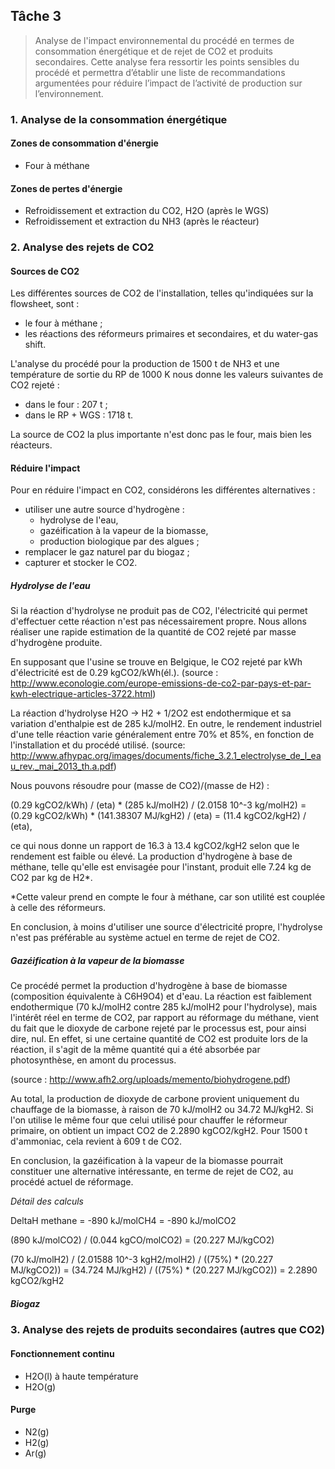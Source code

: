Tâche 3
-------

> Analyse de l'impact environnemental du procédé en termes de consommation énergétique et de rejet de CO2 et produits secondaires. Cette analyse fera ressortir les points sensibles du procédé et permettra d’établir une liste de recommandations argumentées pour réduire l’impact de l’activité de production sur l’environnement.

### 1. Analyse de la consommation énergétique

#### Zones de consommation d'énergie

- Four à méthane

#### Zones de pertes d'énergie

- Refroidissement et extraction du CO2, H2O (après le WGS)
- Refroidissement et extraction du NH3 (après le réacteur)


### 2. Analyse des rejets de CO2

#### Sources de CO2

Les différentes sources de CO2 de l'installation, telles qu'indiquées sur la flowsheet, sont :

- le four à méthane ;
- les réactions des réformeurs primaires et secondaires, et du water-gas shift.

L'analyse du procédé pour la production de 1500 t de NH3 et une température de sortie du RP de 1000 K nous donne les valeurs suivantes de CO2 rejeté :

- dans le four : 207 t ;
- dans le RP + WGS : 1718 t.

La source de CO2 la plus importante n'est donc pas le four, mais bien les réacteurs.

#### Réduire l'impact

Pour en réduire l'impact en CO2, considérons les différentes alternatives :

- utiliser une autre source d'hydrogène :
  - hydrolyse de l'eau,
  - gazéification à la vapeur de la biomasse,
  - production biologique par des algues ;
- remplacer le gaz naturel par du biogaz ;
- capturer et stocker le CO2.

##### Hydrolyse de l'eau

Si la réaction d'hydrolyse ne produit pas de CO2, l'électricité qui permet d'effectuer cette réaction n'est pas nécessairement propre. Nous allons réaliser une rapide estimation de la quantité de CO2 rejeté par masse d'hydrogène produite.

En supposant que l'usine se trouve en Belgique, le CO2 rejeté par kWh d'électricité est de 0.29 kgCO2/kWh(él.). (source : http://www.econologie.com/europe-emissions-de-co2-par-pays-et-par-kwh-electrique-articles-3722.html)

La réaction d'hydrolyse H2O -> H2 + 1/2O2 est endothermique et sa variation d'enthalpie est de 285 kJ/molH2. En outre, le rendement industriel d'une telle réaction varie généralement entre 70% et 85%, en fonction de l'installation et du procédé utilisé. (source: http://www.afhypac.org/images/documents/fiche_3.2.1_electrolyse_de_l_eau_rev._mai_2013_th.a.pdf)

Nous pouvons résoudre pour (masse de CO2)/(masse de H2) :

(0.29 kgCO2/kWh) / (eta) * (285 kJ/molH2) / (2.0158 10^-3 kg/molH2)
 = (0.29 kgCO2/kWh) * (141.38307 MJ/kgH2) / (eta)
 = (11.4 kgCO2/kgH2) / (eta),

ce qui nous donne un rapport de 16.3 à 13.4 kgCO2/kgH2 selon que le rendement est faible ou élevé. La production d'hydrogène à base de méthane, telle qu'elle est envisagée pour l'instant, produit elle 7.24 kg de CO2 par kg de H2*.

*Cette valeur prend en compte le four à méthane, car son utilité est couplée à celle des réformeurs.

En conclusion, à moins d'utiliser une source d'électricité propre, l'hydrolyse n'est pas préférable au système actuel en terme de rejet de CO2.

##### Gazéification à la vapeur de la biomasse

Ce procédé permet la production d'hydrogène à base de biomasse (composition équivalente à C6H9O4) et d'eau. La réaction est faiblement endothermique (70 kJ/molH2 contre 285 kJ/molH2 pour l'hydrolyse), mais l'intérêt réel en terme de CO2, par rapport au réformage du méthane, vient du fait que le dioxyde de carbone rejeté par le processus est, pour ainsi dire, nul. En effet, si une certaine quantité de CO2 est produite lors de la réaction, il s'agit de la même quantité qui a été absorbée par photosynthèse, en amont du processus.

(source : http://www.afh2.org/uploads/memento/biohydrogene.pdf)

Au total, la production de dioxyde de carbone provient uniquement du chauffage de la biomasse, à raison de 70 kJ/molH2 ou 34.72 MJ/kgH2. Si l'on utilise le même four que celui utilisé pour chauffer le réformeur primaire, on obtient un impact CO2 de 2.2890 kgCO2/kgH2. Pour 1500 t d'ammoniac, cela revient à 609 t de CO2.

En conclusion, la gazéification à la vapeur de la biomasse pourrait constituer une alternative intéressante, en terme de rejet de CO2, au procédé actuel de réformage.

*Détail des calculs*

DeltaH methane = -890 kJ/molCH4 = -890 kJ/molCO2

(890 kJ/molCO2) / (0.044 kgCO/molCO2) = (20.227 MJ/kgCO2)

(70 kJ/molH2) / (2.01588 10^-3 kgH2/molH2) / ((75%) * (20.227 MJ/kgCO2))
 = (34.724 MJ/kgH2) / ((75%) * (20.227 MJ/kgCO2))
 = 2.2890 kgCO2/kgH2

##### Biogaz


### 3. Analyse des rejets de produits secondaires (autres que CO2)

#### Fonctionnement continu

- H2O(l) à haute température
- H2O(g)

#### Purge

- N2(g)
- H2(g)
- Ar(g)

